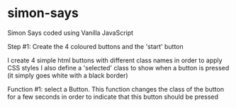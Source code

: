 # simon-says
Simon Says coded using Vanilla JavaScript

Step #1: Create the 4 coloured buttons and the 'start' button

I create 4 simple html buttons with different class names in order to apply CSS styles
I also define a 'selected' class to show when a button is pressed (it simply goes white with a black border)

Function #1: select a Button.
This function changes the class of the button for a few seconds in order to indicate that this button should be pressed
